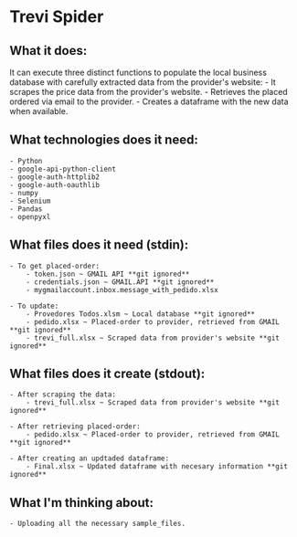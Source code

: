 # Trevi Spider

## What it does:
It can execute three distinct functions to populate the local business database with carefully extracted data from the provider's website:
	- It scrapes the price data from the provider's website.
	- Retrieves the placed ordered via email to the provider. 
	- Creates a dataframe with the new data when available.  

## What technologies does it need:
	- Python
 	- google-api-python-client 
 	- google-auth-httplib2 
 	- google-auth-oauthlib
 	- numpy
  	- Selenium
   	- Pandas
   	- openpyxl 


## What files does it need (stdin):
	- To get placed-order:
		- token.json ~ GMAIL API **git ignored**
		- credentials.json ~ GMAIL.API **git ignored**
		- mygmailaccount.inbox.message_with_pedido.xlsx

	- To update:
		- Provedores Todos.xlsm ~ Local database **git ignored**
		- pedido.xlsx ~ Placed-order to provider, retrieved from GMAIL **git ignored**
		- trevi_full.xlsx ~ Scraped data from provider's website **git ignored**


## What files does it create (stdout):
	- After scraping the data:
		- trevi_full.xlsx ~ Scraped data from provider's website **git ignored**

	- After retrieving placed-order:
		- pedido.xlsx ~ Placed-order to provider, retrieved from GMAIL **git ignored**

	- After creating an updtaded dataframe:
		- Final.xlsx ~ Updated dataframe with necesary information **git ignored**

## What I'm thinking about:
	- Uploading all the necessary sample_files. 
